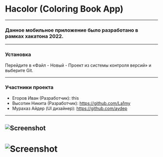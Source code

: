 # Hacolor (Coloring Book App)

---

### Данное мобильное приложение было разработано в рамках хакатона 2022.

---

### Установка
Перейдите в «Файл - Новый - Проект из системы контроля версий» и выберите Git.

---
### Участники проекта
- Егоров Иван (Разработчик): this
- Высотин Никита (Разработчик): https://github.com/La1my
- Мурахаз Айдер  (UI дизайнер): https://github.com/aydep

---
![Screenshot](\screenshots\screenshot1.png)
---
![Screenshot](\screenshots\screenshot2.png)
=============================
